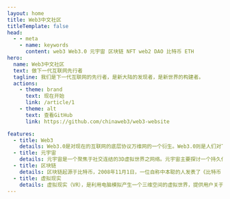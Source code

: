 ```yaml
---
layout: home
title: Web3中文社区
titleTemplate: false
head:
  - - meta
    - name: keywords
      content: web3 Web3.0 元宇宙 区块链 NFT web2 DAO 比特币 ETH
hero:
  name: Web3中文社区
  text: 做下一代互联网先行者
  tagline: 我们是下一代互联网的先行者，是新大陆的发现者，是新世界的构建者。
  actions:
    - theme: brand
      text: 现在开始
      link: /article/1
    - theme: alt
      text: 查看GitHub
      link: https://github.com/chinaweb3/web3-website

features:
  - title: Web3
    details: Web3.0是对现在的互联网的底层协议万维网的一个衍生。Web3.0则是人们对下一代互联网的期待，它意味着机器能读懂任何信息（也就是语义网），网站可以根据信息提供智能删选和提供更好的信息（人工智能），互联网无处不在（物联网），更重要的是，互联网的数据的所有权将是去中心化的。
  - title: 元宇宙
    details: 元宇宙是一个聚焦于社交连结的3D虚拟世界之网络。元宇宙主要探讨一个持久化和去中心化的线上三维虚拟环境。此虚拟环境将可以通过虚拟现实眼镜、扩增实境眼镜、手机、个人电脑和电子游戏机进入人造的虚拟世界。
  - title: 区块链
    details: 区块链起源于比特币，2008年11月1日，一位自称中本聪的人发表了《比特币：一种点对点的电子现金系统》一文 ，阐述了基于P2P网络技术、加密技术、时间戳技术、区块链技术等的电子现金系统的构架理念，这标志着比特币的诞生。
  - title: 虚拟现实
    details: 虚拟现实（VR），是利用电脑模拟产生一个三维空间的虚拟世界，提供用户关于视觉等感官的模拟，让用户感觉仿佛身历其境，可以即时、没有限制地观察三维空间内的事物。该技术集成了电脑图形、电脑仿真、人工智能、感应、显示及网络并行处理等技术的最新发展成果，是一种由电脑技术辅助生成的高技术模拟系统。
---
```

